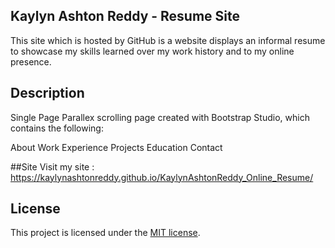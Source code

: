 
## Kaylyn Ashton Reddy - Resume Site

This site which is hosted by GitHub is a website displays an informal resume to showcase my skills learned over my work history and to my online presence.

## Description
Single Page Parallex scrolling page created with Bootstrap Studio, which contains the following:

About
Work Experience
Projects
Education
Contact

##Site
Visit my site : https://kaylynashtonreddy.github.io/KaylynAshtonReddy_Online_Resume/ 
## License

This project is licensed under the [MIT license](LICENSE).

